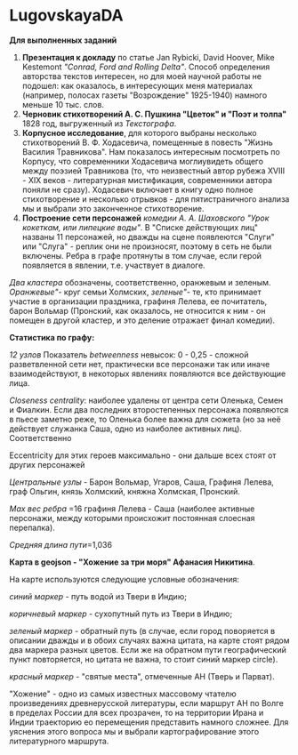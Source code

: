 # LugovskayaDA
**Для выполненных заданий** 
1. **Презентация к докладу** по статье Jan Rybicki, David Hoover, Mike Kestemont *"Conrad, Ford and Rolling Delta"*. Способ определения авторства текстов интересен, но для моей научной работы не подошел: как оказалось, в интересующих меня материалах (например, полосах газеты "Возрождение" 1925-1940) намного меньше 10 тыс. слов. 
2. **Черновик стихотворений А. С. Пушкина "Цветок" и "Поэт и толпа"** 1828 год, выгруженный из *Текстографа*.
3. **Корпусное исследование**, для которого выбраны несколько стихотворений В. Ф. Ходасевича, помещенные в повесть "Жизнь Василия Травникова". Нам показалось интересным посмотреть по Корпусу, что современники Ходасевича моглиувидеть общего между поэзией Травникова (то, что неизвестный автор рубежа XVIII - XIX веков - литературная мистификация, современники автора поняли не сразу).  Ходасевич включает в книгу одно полное стихотворение и несколько отрывков - для пятистраничного анализа мы и выбрали это законченное стихотворение.
4. **Построение сети персонажей** *комедии А. А. Шаховского "Урок кокеткам, или липецкие воды"*. В "Списке действующих лиц" названы 11 персонажей, но дважды на сцене появлеются "Слуги" или "Слуга" - реплик они не произносят, поэтому в сеть не были включены. Ребра в графе протянуты в том случае, если герой появляется в явлении, т.е. участвует в диалоге. 

*Два кластера* обозначены, соответственно, оранжевым и зеленым. *Оранжевые"*- круг семьи Холмских, *зеленые"*- те, кто принимает участие в организации праздника, графиня Лелева, ее почитатель, барон Вольмар (Пронский, как оказалось, не относится к ним - он помещен в другой кластер, и это деление отражает финал комедии).

**Статистика по графу:**

*12 узлов*
Показатель *betweenness* невысок: 0 - 0,25 - сложной разветвленной сети нет, практически все персонажи так или иначе взаимодействуют, в некоторых явлениях появляются все действующие лица.

*Closeness centrality*: наиболее удалены от центра сети Оленька, Семен и Фиалкин. Если два последних второстепенных персонажа появляются в пьесе заметно реже, то Оленька более важна для сюжета (но за неё действует служанка Саша, одно из наиболее активных лиц). Соответственно 

Eccentricity для этих героев максимально - они дальше всех стоят от других персонажей

*Центральные узлы* - Барон Вольмар, Угаров, Саша, Графиня Лелева, граф Ольгин, князь Холмский, княжна Холмская, Пронский.

*Max вес ребра* =16  графиня Лелева - Саша (наиболее активные персонажи, между которыми происхожит постоянная слоесная перепалка).

*Средняя длина пути*=1,036

**Карта в geojson - "Хожение за три моря" Афанасия Никитина**.

На карте используются следующие условные обозначения: 

*синий маркер* - путь водой из Твери в Индию;

*коричневый маркер* - сухопутный путь из Твери в Индию;

*зеленый маркер* - обратный путь (в случае, если город поворяется в описании дважды и в обоих случаях важна цитата, на карте стоят рядом два маркера разных цветов. Если же на обратном пути географический пункт повторяется, но цитата не важна, то стоит синий маркер circle).

*красный маркер* - "святые места", отмеченные АН (Тверь и Парват).

"Хожение" - одно из самых известных массовому чтателю произведениях древнерусской литературы, если маршрут АН по Волге в пределах России для всех прозрачен, то на территории Ирана и Индии траекторию ео перемещения представить намного сложнее. Для уяснения этого вопроса мы и выбрали картографирование этого литературного маршрута.

